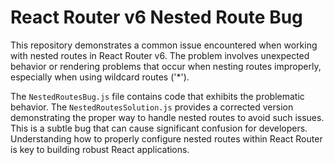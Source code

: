 # React Router v6 Nested Route Bug
This repository demonstrates a common issue encountered when working with nested routes in React Router v6.  The problem involves unexpected behavior or rendering problems that occur when nesting routes improperly, especially when using wildcard routes ('*').

The `NestedRoutesBug.js` file contains code that exhibits the problematic behavior. The `NestedRoutesSolution.js` provides a corrected version demonstrating the proper way to handle nested routes to avoid such issues.  This is a subtle bug that can cause significant confusion for developers.  Understanding how to properly configure nested routes within React Router is key to building robust React applications.